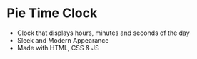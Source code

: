# Pie Time Clock

- Clock that displays hours, minutes and seconds of the day
- Sleek and Modern Appearance
- Made with HTML, CSS & JS
